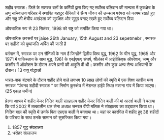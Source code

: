 
शहीद स्मारक : 
जिले के सशस्त्र बलों के कर्मियों द्वारा किए गए सर्वोच्च बलिदान की मान्यता में कुरुक्षेत्र के लघु सचिवालय परिसर में स्थापित 
बहादुर सैनिकों ने सैन्य जीवन की उच्चतम परंपरा को कायम रखते हुए और राष्ट्र की क्षेत्रीय अखंडता को सुरक्षित और सुदृढ़ बनाए रखते हुए सर्वोच्च बलिदान दिया 

औपचारिक रूप से 23 सितंबर, 1998 को राष्ट्र को समर्पित किया गया था।

औपचारिक अवसरों पर jaise 26th January, 15th August and 23 sepetmebr , स्मारक पर शहीदों को पुष्पांजलि अर्पित की जाती है

वर्तमान में, स्मारक पर उन सैनिकों के नाम हैं जिन्होंने द्वितीय विश्व युद्ध, 1962 के चीन युद्ध, 1965 और 1971 में पाकिस्तान के साथ युद्ध, 1961 के एनईएफए संघर्ष, श्रीलंका में आईपीकेएफ ऑपरेशन, जम्मू और कश्मीर में ऑपरेशन के दौरान अपने प्राणों की आहुति दी थी। कश्मीर और कुछ अन्य सैन्य अभियानों के दौरान। 
13 वायु योद्धाओं

भारत-पाक बंटवारे के दौरान शहीद होने वाले लगभग 10 लाख लोगों की स्मृति में एक विश्व स्तरीय भव्य स्मारक “पंचनद शहीदी स्मारक
 “ का निर्माण कुरुक्षेत्र में नेशनल हाईवे स्थित मसाना गांव में किया जाएगा। (25 एकड़ जमीन)

प्रेरणा आश्रम में शहीद मेजर नितिन बाली संग्रहालय शहीद मेजर नितिन बाली की मां आदर्श बाली ने बताया कि वर्ष 2002 में तत्कालीन थल सेना अध्यक्ष जनरल वीपी मलिक ने संग्रहालय का उद्घाटन किया था। नितिन बाल की स्मृति में उनके पिता एसएस बाली ने बनवाया था। यहां पर कारगिल में शहीद हुए 38 शहीदों के परिचय के साथ उनके सामान को सुसज्जित किया गया।
1.	1857 युद्ध संग्रहालय
2.	धरोहर संग्रहालय

